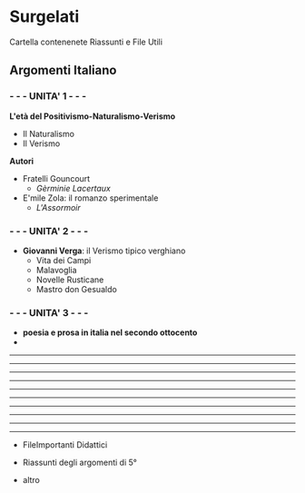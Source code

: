 # Surgelati

Cartella contenenete Riassunti e File Utili

## Argomenti Italiano

### - - -  UNITA' 1 - - - 
**L'età del Positivismo-Naturalismo-Verismo**
- Il Naturalismo
- Il Verismo

**Autori**
- Fratelli Gouncourt
	- *Gèrminie Lacertaux*
- E'mile Zola: il romanzo sperimentale
	- *L'Assormoir*

### - - - UNITA' 2 - - - 
- **Giovanni Verga**: il Verismo tipico verghiano
	- Vita dei Campi
	- Malavoglia
	- Novelle Rusticane
	- Mastro don Gesualdo
### - - - UNITA' 3	- - -
- **poesia e prosa in italia nel secondo ottocento**
- 
****
****
****
****
****
****
****
****
****
****
- FileImportanti Didattici

- Riassunti degli argomenti di 5°

- altro
<!--stackedit_data:
eyJoaXN0b3J5IjpbMTEwMDA3Njg2MCwyMDAxODk3NjEsLTk5OT
U2OTQ2NiwxODkzODY1ODUyLDIyMTQ3NTkzMywxNjgzODEwNTE0
LC01NDEzMTM2MjQsMTMzNDY5NTYzMCwtMTcyODUxNjMwMywxNz
YwNjI0MjM3LDQyNzgxODA5MywtMjYxMTE1NDksMjEzMDE5NTc4
NF19
-->